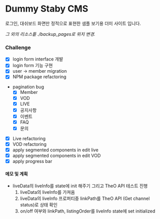 # Dummy Staby CMS

로그인, 대쉬보드 화면만 정적으로 표현한 샘플 보기용 더미 사이트 입니다.

*그 외의 리소스틑 ./backup_pages로 위치 변경.*


### Challenge

- [x] login form interface 개발
- [x] login form 기능 구현
- [x] user -> member migration
- [x] NPM package refactoring 
- pagination bug
  - [x] Member
  - [x] VOD
  - [x] LIVE
  - [x] 공지사항
  - [x] 이벤트
  - [x] FAQ
  - [x] 문의
- [x] Live refactoring
- [x] VOD refactoring
- [x] apply segmented components in edit live 
- [x] apply segmented components in edit VOD 
- [x] apply progress bar

#### 메모 및 계획

- liveData의 liveInfo를 state에 init 해주기 그리고 TheO API 테스트 진행
  1. liveData의 liveInfo를 가져옴
  2. liveData의 liveInfo 프로퍼티중 linkPath를 TheO API (Get channel status)로 상태 확인
  3. on/off 여부와 linkPath, listingOrder를 liveInfo state에 set initialized
